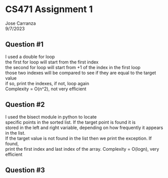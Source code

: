 # CS471 Assignment 1

Jose Carranza  
9/7/2023  

## Question #1
I used a double for loop  
the first for loop will start from the first index  
the second for loop will start from +1 of the index in the first loop  
those two indexes will be compared to see if they are equal to the target value  
if so, print the indexes, if not, loop again  
Complexity = O(n^2), not very efficient

## Question #2
I used the bisect module in python to locate  
specific points in the sorted list. If the target point is found it is  
stored in the left and right variable, depending on how frequently it appears in the list.  
If the target value is not found in the list then we print the exception. If found,  
print the first index and last index of the array.
Complexity = O(logn), very efficient

## Question #3

